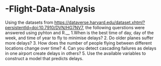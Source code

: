 # -Flight-Data-Analysis
Using the datasets from https://dataverse.harvard.edu/dataset.xhtml?persistentId=doi:10.7910/DVN/HG7NV7, the following querstions were answered using pyhton and R.__
1.When is the best time of day, day of the week, and time of year to fly to minimise delays?
2. Do older planes suffer more delays?
3. How does the number of people flying between different locations change over time?
4. Can you detect cascading failures as delays in one airport create delays in others?
5. Use the available variables to construct a model that predicts delays.
